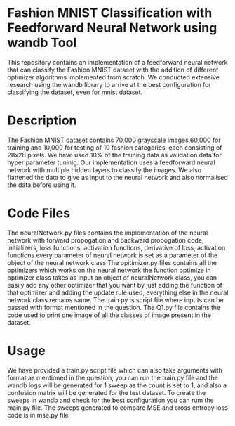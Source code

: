 # Fashion MNIST Classification with Feedforward Neural Network using wandb Tool
This repository contains an implementation of a feedforward neural network that can classify the Fashion MNIST dataset with the addition of different optimizer algorithms implemented from scratch. We conducted extensive research using the wandb library to arrive at the best configuration for classifying the dataset, even for mnist dataset.
# Description
The Fashion MNIST dataset contains 70,000 grayscale images,60,000 for training and 10,000 for testing of 10 fashion categories, each consisting of 28x28 pixels. We have used 10% of the training data as validation data for hyper parameter tuninig. Our implementation uses a feedforward neural network with multiple hidden layers to classify the images. We also flattened the data to give as input to the neural network and also normalised the data before using it.
# Code Files
The neuralNetwork.py files contains the implementation of the neural network with forward propogation and backward propogation code, initializers, loss functions, activation functions, derivative of loss, activation functions every parameter of neural network is set as a parameter of the object of the neural network class
The opitimizer.py files contains all the optimizers which works on the neural network the function optimize in optimizer class takes as input an object of neuralNetwork class, you can easily add any other optimizer that you want by just adding the function of that optimizer and adding the update rule used, everything else in the neural network class remains same.
The train.py is script file where inputs can be passed with format mentioned in the question.
The Q1.py file contains the code used to print one image of all the classes of image present in the dataset.
# Usage
We have provided a train.py script file which can also take arguments with format as mentioned in the question, you can run the train.py file and the wandb logs will be generated for 1 sweep as the count is set to 1, and also a confusion matrix will be generated for the test dataset.
To create the sweeps in wandb and check for the best configuration you can rum the main.py file.
The sweeps generated to compare MSE and cross entropy loss code is in mse.py file
